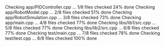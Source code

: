 Checking app/PIDController.cpp ...
1/8 files checked 24% done
Checking app/RobotModel.cpp ...
2/8 files checked 51% done
Checking app/RobotSimulation.cpp ...
3/8 files checked 73% done
Checking app/main.cpp ...
4/8 files checked 77% done
Checking libs/lib1/src.cpp ...
5/8 files checked 77% done
Checking libs/lib2/src.cpp ...
6/8 files checked 77% done
Checking test/main.cpp ...
7/8 files checked 78% done
Checking test/test.cpp ...
8/8 files checked 100% done
